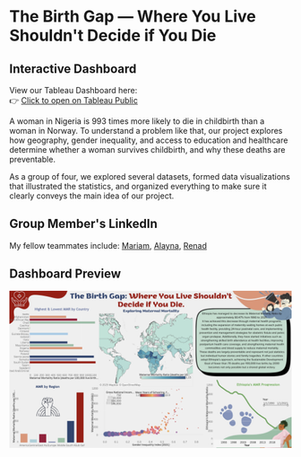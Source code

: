 # The Birth Gap — Where You Live Shouldn't Decide if You Die

## Interactive Dashboard
View our Tableau Dashboard here:  
👉 [Click to open on Tableau Public](https://public.tableau.com/app/profile/group.c3.ds.2025.3.1/viz/CAPSTONEPROJECT_17538015048050/Dashboard1)

A woman in Nigeria is 993 times more likely to die in childbirth than a woman in Norway. To understand a problem like that, our project explores how geography, gender inequality, and access to education and healthcare determine whether a woman survives childbirth, and why these deaths are preventable.

As a group of four, we explored several datasets, formed data visualizations that illustrated the statistics, and organized everything to make sure it clearly conveys the main idea of our project.

## Group Member's LinkedIn
My fellow teammates include: [Mariam](https://www.linkedin.com/in/mariam-boghdadi-919520236/), [Alayna](https://www.linkedin.com/in/alayna-hassan-063052230/), [Renad](https://www.linkedin.com/in/renad-waleed-584131352/)

## Dashboard Preview
![Dashboard Preview](dashboard.png)
